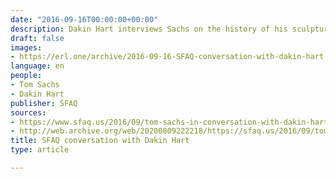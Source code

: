 ```yaml
---
date: "2016-09-16T00:00:00+00:00"
description: Dakin Hart interviews Sachs on the history of his sculpture.
draft: false
images:
- https://erl.one/archive/2016-09-16-SFAQ-conversation-with-dakin-hart.png
language: en
people:
- Tom Sachs
- Dakin Hart
publisher: SFAQ
sources:
- https://www.sfaq.us/2016/09/tom-sachs-in-conversation-with-dakin-hart/
- http://web.archive.org/web/20200809222218/https://sfaq.us/2016/09/tom-sachs-in-conversation-with-dakin-hart/
title: SFAQ conversation with Dakin Hart
type: article

---
```

